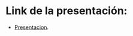 # Link de la presentación: 

- [Presentacion](https://docs.google.com/presentation/d/19Yzlg-pl1laq0OVCStnSQudUI04hYk5Nuyh7LgiJwAY/edit?usp=sharing).

